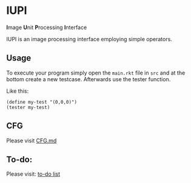 # IUPI
**I**mage **U**nit **P**rocessing **I**nterface

IUPI is an image processing interface employing simple operators.

## Usage

To execute your program simply open the `main.rkt` file in `src` and at the
bottom create a new testcase. Afterwards use the tester function.

Like this:
```
(define my-test "(0,0,0)")
(tester my-test)
```

## CFG
Please visit [CFG.md](./CFG.md)

## To-do:
Please visit: [to-do list](./TODO.md)

